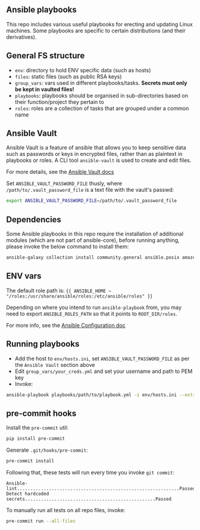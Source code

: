 ## Ansible playbooks

This repo includes various useful playbooks for erecting and updating Linux machines. Some playbooks are specific to
certain distributions (and their derivatives). 

## General FS structure

- `env`: directory to hold ENV specific data (such as hosts)
- `files`: static files (such as public RSA keys)  
- `group_vars`: vars used in different playbooks/tasks. **Secrets must only be kept in vaulted files!**  
- `playbooks`: playbooks should be organised in sub-directories based on their function/project they pertain to
- `roles`: roles are a collection of tasks that are grouped under a common name

## Ansible Vault

Ansible Vault is a feature of ansible that allows you to keep sensitive data such as passwords or keys in encrypted files, rather than as plaintext in playbooks or roles. A CLI tool `ansible-vault` is used to create and edit files.

For more details, see the [Ansible Vault docs](https://docs.ansible.com/ansible/2.8/user_guide/vault.html#ansible-vault)

Set `ANSIBLE_VAULT_PASSWORD_FILE` thusly, where `/path/to/.vault_password_file` is a text file with the vault's passwd:
```sh
export ANSIBLE_VAULT_PASSWORD_FILE=/path/to/.vault_password_file
```

## Dependencies

Some Ansible playbooks in this repo require the installation of additional modules (which are not part of ansible-core),
before running anything, please invoke the below command to install them:

```sh
ansible-galaxy collection install community.general ansible.posix amazon.aws prometheus.prometheus community.crypto
```

## ENV vars

The default role path is: `{{ ANSIBLE_HOME ~ "/roles:/usr/share/ansible/roles:/etc/ansible/roles" }}`

Depending on where you intend to run `ansible-playbook` from, you may need to export `ANSIBLE_ROLES_PATH` so that it
points to `ROOT_DIR/roles`.

For more info, see the [Ansible Configuration doc](https://docs.ansible.com/ansible/latest/reference_appendices/config.html#default-roles-path)

## Running playbooks

- Add the host to `env/hosts.ini`, set `ANSIBLE_VAULT_PASSWORD_FILE` as per the `Ansible Vault` section above 
- Edit `group_vars/your_creds.yml` and set your username and path to PEM key
- Invoke:

```sh
ansible-playbook playbooks/path/to/playbook.yml -i env/hosts.ini --extra-vars "variable_host=$HOST_NAME_HERE"
```

## pre-commit hooks

Install the `pre-commit` util:
```sh
pip install pre-commit
```

Generate `.git/hooks/pre-commit`:
```sh
pre-commit install
```

Following that, these tests will run every time you invoke `git commit`:

```
Ansible-lint.............................................................Passed
Detect hardcoded secrets.................................................Passed
```

To manually run all tests on all repo files, invoke:

```sh
pre-commit run --all-files
```


